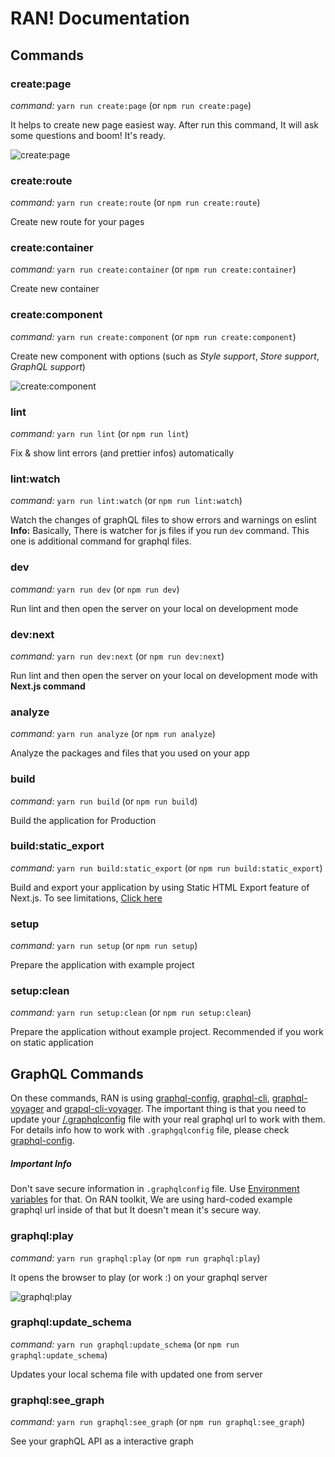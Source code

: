 # RAN! Documentation

## Commands

### create:page
_command:_ ```yarn run create:page``` (or ```npm run create:page```)

It helps to create new page easiest way. After run this command, It will ask some questions and boom! It's ready.

![create:page](https://media.giphy.com/media/l0Iy6nmyS5p7hIAso/giphy.gif)

### create:route
_command:_ ```yarn run create:route``` (or ```npm run create:route```)

Create new route for your pages

### create:container
_command:_ ```yarn run create:container``` (or ```npm run create:container```)

Create new container

### create:component
_command:_ ```yarn run create:component``` (or ```npm run create:component```)

Create new component with options (such as *Style support*, *Store support*, *GraphQL support*)

![create:component](https://media.giphy.com/media/26vIfscbQhVK7ML5u/giphy.gif)

### lint
_command:_ ```yarn run lint``` (or ```npm run lint```)

Fix & show lint errors (and prettier infos) automatically

### lint:watch
_command:_ ```yarn run lint:watch``` (or ```npm run lint:watch```)

Watch the changes of graphQL files to show errors and warnings on eslint
**Info:** Basically, There is watcher for js files if you run ```dev``` command. This one is additional command for graphql files.

### dev
_command:_ ```yarn run dev``` (or ```npm run dev```)

Run lint and then open the server on your local on development mode

### dev:next
_command:_ ```yarn run dev:next``` (or ```npm run dev:next```)

Run lint and then open the server on your local on development mode with **Next.js command**

### analyze
_command:_ ```yarn run analyze``` (or ```npm run analyze```)

Analyze the packages and files that you used on your app

### build
_command:_ ```yarn run build``` (or ```npm run build```)

Build the application for Production

### build:static_export
_command:_ ```yarn run build:static_export``` (or ```npm run build:static_export```)

Build and export your application by using Static HTML Export feature of Next.js. To see limitations, [Click here](/docs/Architecture/static-html-export.md) 

### setup
_command:_ ```yarn run setup``` (or ```npm run setup```)

Prepare the application with example project

### setup:clean
_command:_ ```yarn run setup:clean``` (or ```npm run setup:clean```)

Prepare the application without example project. Recommended if you work on static application

## GraphQL Commands

On these commands, RAN is using  [graphql-config](https://github.com/graphcool/graphql-config), [graphql-cli](https://github.com/graphcool/graphql-cli), [graphql-voyager](https://github.com/APIs-guru/graphql-voyager) and [grapql-cli-voyager](https://github.com/graphcool/graphql-cli-voyager). The important thing is that you need to update your [/.graphqlconfig](/.graphqlconfig) file with your real graphql url to work with them. For details info how to work with ```.graphgqlconfig``` file, please check [graphql-config](https://github.com/graphcool/graphql-config).

##### **Important Info**
Don't save secure information in ```.graphqlconfig``` file. Use [Environment variables](/docs/Architecture/environment-variables.md) for that. On RAN toolkit, We are using hard-coded example graphql url inside of that but It doesn't mean it's secure way.

### graphql:play
_command:_ ```yarn run graphql:play``` (or ```npm run graphql:play```)

It opens the browser to play (or work :) on your graphql server

![graphql:play](https://media.giphy.com/media/xT39Dh0URQoc8IUOxW/giphy.gif)

### graphql:update_schema
_command:_ ```yarn run graphql:update_schema``` (or ```npm run graphql:update_schema```)

Updates your local schema file with updated one from server

### graphql:see_graph
_command:_ ```yarn run graphql:see_graph``` (or ```npm run graphql:see_graph```)

See your graphQL API as a interactive graph
